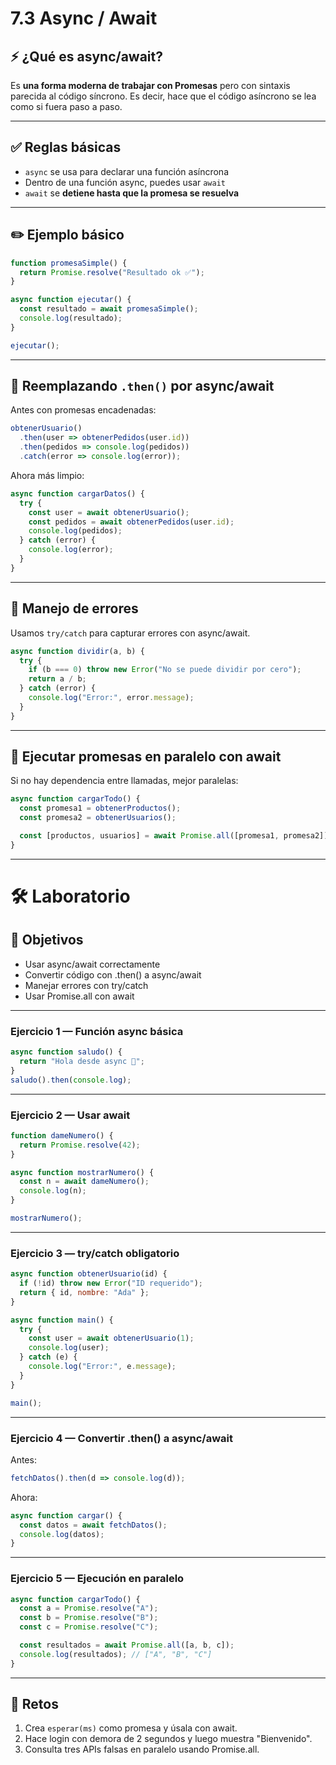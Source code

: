

# 7.3 Async / Await

## ⚡ ¿Qué es async/await?

Es **una forma moderna de trabajar con Promesas** pero con sintaxis parecida al código síncrono.
Es decir, hace que el código asíncrono se lea como si fuera paso a paso.

---

## ✅ Reglas básicas

* `async` se usa para declarar una función asíncrona
* Dentro de una función async, puedes usar `await`
* `await` se **detiene hasta que la promesa se resuelva**

---

## ✏️ Ejemplo básico

```js
function promesaSimple() {
  return Promise.resolve("Resultado ok ✅");
}

async function ejecutar() {
  const resultado = await promesaSimple();
  console.log(resultado);
}

ejecutar();
```

---

## 🔧 Reemplazando `.then()` por async/await

Antes con promesas encadenadas:

```js
obtenerUsuario()
  .then(user => obtenerPedidos(user.id))
  .then(pedidos => console.log(pedidos))
  .catch(error => console.log(error));
```

Ahora más limpio:

```js
async function cargarDatos() {
  try {
    const user = await obtenerUsuario();
    const pedidos = await obtenerPedidos(user.id);
    console.log(pedidos);
  } catch (error) {
    console.log(error);
  }
}
```

---

## 🧯 Manejo de errores

Usamos `try/catch` para capturar errores con async/await.

```js
async function dividir(a, b) {
  try {
    if (b === 0) throw new Error("No se puede dividir por cero");
    return a / b;
  } catch (error) {
    console.log("Error:", error.message);
  }
}
```

---

## 🔄 Ejecutar promesas en paralelo con await

Si no hay dependencia entre llamadas, mejor paralelas:

```js
async function cargarTodo() {
  const promesa1 = obtenerProductos();
  const promesa2 = obtenerUsuarios();

  const [productos, usuarios] = await Promise.all([promesa1, promesa2]);
}
```

---

# 🛠 Laboratorio

## 🎯 Objetivos

* Usar async/await correctamente
* Convertir código con .then() a async/await
* Manejar errores con try/catch
* Usar Promise.all con await

---

### Ejercicio 1 — Función async básica

```js
async function saludo() {
  return "Hola desde async 👋";
}
saludo().then(console.log);
```

---

### Ejercicio 2 — Usar await

```js
function dameNumero() {
  return Promise.resolve(42);
}

async function mostrarNumero() {
  const n = await dameNumero();
  console.log(n);
}

mostrarNumero();
```

---

### Ejercicio 3 — try/catch obligatorio

```js
async function obtenerUsuario(id) {
  if (!id) throw new Error("ID requerido");
  return { id, nombre: "Ada" };
}

async function main() {
  try {
    const user = await obtenerUsuario(1);
    console.log(user);
  } catch (e) {
    console.log("Error:", e.message);
  }
}

main();
```

---

### Ejercicio 4 — Convertir .then() a async/await

Antes:

```js
fetchDatos().then(d => console.log(d));
```

Ahora:

```js
async function cargar() {
  const datos = await fetchDatos();
  console.log(datos);
}
```

---

### Ejercicio 5 — Ejecución en paralelo

```js
async function cargarTodo() {
  const a = Promise.resolve("A");
  const b = Promise.resolve("B");
  const c = Promise.resolve("C");

  const resultados = await Promise.all([a, b, c]);
  console.log(resultados); // ["A", "B", "C"]
}
```

---

## 🚀 Retos

1. Crea `esperar(ms)` como promesa y úsala con await.
2. Hace login con demora de 2 segundos y luego muestra "Bienvenido".
3. Consulta tres APIs falsas en paralelo usando Promise.all.

